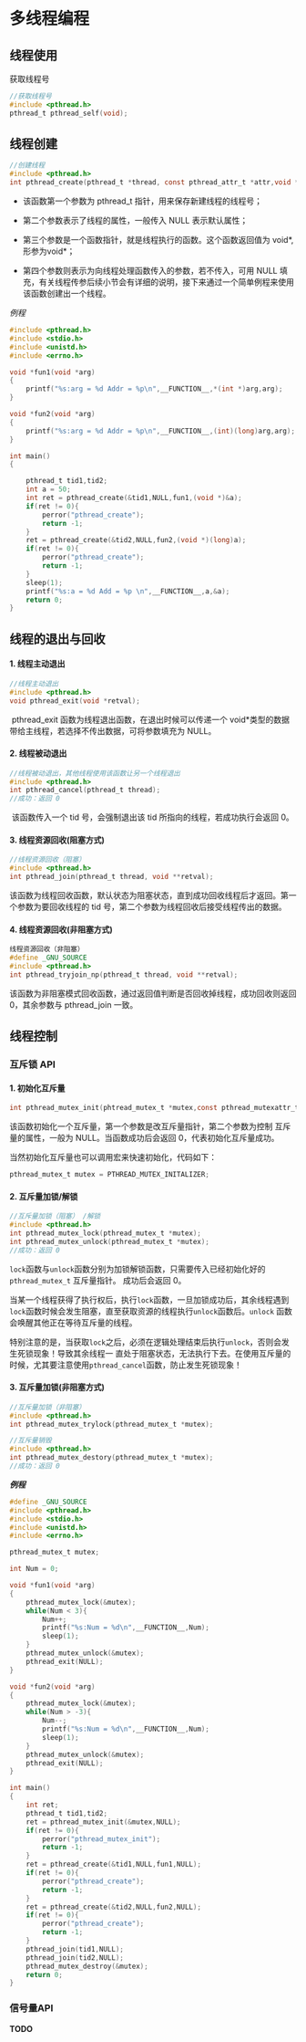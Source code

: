 # 多线程编程

## 线程使用

获取线程号

~~~c
//获取线程号
#include <pthread.h>
pthread_t pthread_self(void);
~~~

## 线程创建

~~~c
//创建线程
#include <pthread.h>
int pthread_create(pthread_t *thread, const pthread_attr_t *attr,void *(*start_routine) (void *), void *arg);
~~~

- 该函数第一个参数为 pthread_t 指针，用来保存新建线程的线程号；

- 第二个参数表示了线程的属性，一般传入 NULL 表示默认属性；

- 第三个参数是一个函数指针，就是线程执行的函数。这个函数返回值为 void\*,形参为void\*；

- 第四个参数则表示为向线程处理函数传入的参数，若不传入，可用 NULL 填充，有关线程传参后续小节会有详细的说明，接下来通过一个简单例程来使用该函数创建出一个线程。

*例程*

~~~c
#include <pthread.h>
#include <stdio.h>
#include <unistd.h>
#include <errno.h>

void *fun1(void *arg)
{
	printf("%s:arg = %d Addr = %p\n",__FUNCTION__,*(int *)arg,arg);
}

void *fun2(void *arg)
{
	printf("%s:arg = %d Addr = %p\n",__FUNCTION__,(int)(long)arg,arg);
}

int main()
{

	pthread_t tid1,tid2;
	int a = 50;
	int ret = pthread_create(&tid1,NULL,fun1,(void *)&a);
	if(ret != 0){
		perror("pthread_create");
		return -1;
	}
	ret = pthread_create(&tid2,NULL,fun2,(void *)(long)a);
	if(ret != 0){
		perror("pthread_create");
		return -1;
	}
	sleep(1);
	printf("%s:a = %d Add = %p \n",__FUNCTION__,a,&a);
	return 0;
}

~~~

## 线程的退出与回收

#### 1. 线程主动退出

~~~c
//线程主动退出
#include <pthread.h>
void pthread_exit(void *retval);
~~~

​	pthread_exit 函数为线程退出函数，在退出时候可以传递一个 void\*类型的数据带给主线程，若选择不传出数据，可将参数填充为 NULL。

#### 2. 线程被动退出

~~~c
//线程被动退出，其他线程使用该函数让另一个线程退出
#include <pthread.h>
int pthread_cancel(pthread_t thread);
//成功：返回 0
~~~

​	该函数传入一个 tid 号，会强制退出该 tid 所指向的线程，若成功执行会返回 0。

#### 3. 线程资源回收(阻塞方式)  

~~~c
//线程资源回收（阻塞）
#include <pthread.h>
int pthread_join(pthread_t thread, void **retval);
~~~

​	该函数为线程回收函数，默认状态为阻塞状态，直到成功回收线程后才返回。第一个参数为要回收线程的 tid 号，第二个参数为线程回收后接受线程传出的数据。

#### 4. 线程资源回收(非阻塞方式)  

~~~c
线程资源回收（非阻塞）
#define _GNU_SOURCE
#include <pthread.h>
int pthread_tryjoin_np(pthread_t thread, void **retval);
~~~

该函数为非阻塞模式回收函数，通过返回值判断是否回收掉线程，成功回收则返回 0，其余参数与 pthread_join 一致。

## 线程控制

### 互斥锁 API  

#### 1. 初始化互斥量

~~~c
int pthread_mutex_init(phtread_mutex_t *mutex,const pthread_mutexattr_t *restrict attr);
~~~

该函数初始化一个互斥量，第一个参数是改互斥量指针，第二个参数为控制  互斥量的属性，一般为 NULL。当函数成功后会返回 0，代表初始化互斥量成功。  

当然初始化互斥量也可以调用宏来快速初始化，代码如下：  

~~~c
pthread_mutex_t mutex = PTHREAD_MUTEX_INITALIZER;
~~~

#### 2. 互斥量加锁/解锁  

~~~c
//互斥量加锁（阻塞） /解锁
#include <pthread.h>
int pthread_mutex_lock(pthread_mutex_t *mutex);
int pthread_mutex_unlock(pthread_mutex_t *mutex);
//成功：返回 0
~~~

`lock`函数与`unlock`函数分别为加锁解锁函数，只需要传入已经初始化好的`pthread_mutex_t` 互斥量指针。 成功后会返回 0。 

当某一个线程获得了执行权后，执行`lock`函数，一旦加锁成功后，其余线程遇到`lock`函数时候会发生阻塞，直至获取资源的线程执行`unlock`函数后。`unlock` 函数会唤醒其他正在等待互斥量的线程。

特别注意的是，当获取`lock`之后，必须在逻辑处理结束后执行`unlock`，否则会发生死锁现象！导致其余线程一 直处于阻塞状态，无法执行下去。在使用互斥量的时候，尤其要注意使用`pthread_cancel`函数，防止发生死锁现象！

#### 3. 互斥量加锁(非阻塞方式)  

~~~c
//互斥量加锁（非阻塞）
#include <pthread.h>
int pthread_mutex_trylock(pthread_mutex_t *mutex);
~~~



```c
//互斥量销毁
#include <pthread.h>
int pthread_mutex_destory(pthread_mutex_t *mutex);
//成功：返回 0
```

***例程***

```c
#define _GNU_SOURCE 
#include <pthread.h>
#include <stdio.h>
#include <unistd.h>
#include <errno.h>

pthread_mutex_t mutex;

int Num = 0;

void *fun1(void *arg)
{
	pthread_mutex_lock(&mutex);
	while(Num < 3){
		Num++;
		printf("%s:Num = %d\n",__FUNCTION__,Num);
		sleep(1);
	}
	pthread_mutex_unlock(&mutex);
	pthread_exit(NULL);
}

void *fun2(void *arg)
{
	pthread_mutex_lock(&mutex);
	while(Num > -3){
		Num--;
		printf("%s:Num = %d\n",__FUNCTION__,Num);
		sleep(1);
	}
	pthread_mutex_unlock(&mutex);
	pthread_exit(NULL);
}

int main()
{
	int ret;
	pthread_t tid1,tid2;
	ret = pthread_mutex_init(&mutex,NULL);
	if(ret != 0){
		perror("pthread_mutex_init");
		return -1;
	}
	ret = pthread_create(&tid1,NULL,fun1,NULL);
	if(ret != 0){
		perror("pthread_create");
		return -1;
	}
	ret = pthread_create(&tid2,NULL,fun2,NULL);
	if(ret != 0){
		perror("pthread_create");
		return -1;
	}
	pthread_join(tid1,NULL);
	pthread_join(tid2,NULL);
	pthread_mutex_destroy(&mutex);
	return 0;
}
```



### 信号量API

**TODO**

